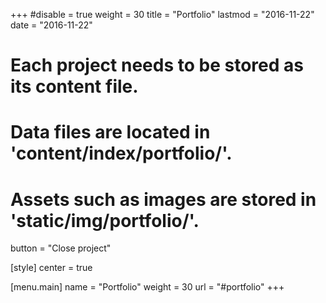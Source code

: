 +++
#disable = true
weight = 30
title = "Portfolio"
lastmod = "2016-11-22"
date = "2016-11-22"

# Each project needs to be stored as its content file.
# Data files are located in 'content/index/portfolio/'.
# Assets such as images are stored in 'static/img/portfolio/'.

button = "Close project"

[style]
  center = true

[menu.main]
  name = "Portfolio"
  weight = 30
  url = "#portfolio"
+++
